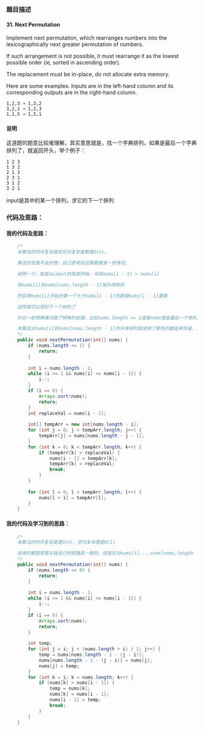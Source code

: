 ### 题目描述

#### 31. Next Permutation

Implement next permutation, which rearranges numbers into the lexicographically next greater permutation of numbers.

If such arrangement is not possible, it must rearrange it as the lowest possible order (ie, sorted in ascending order).

The replacement must be in-place, do not allocate extra memory.

Here are some examples. Inputs are in the left-hand column and its corresponding outputs are in the right-hand column.

    1,2,3 → 1,3,2
    3,2,1 → 1,2,3
    1,1,5 → 1,5,1

#### 说明

这道题的题意比较难理解，其实意思就是，找一个字典排列，如果是最后一个字典排列了，就返回开头，举个例子：

    1 2 3
    1 3 2
    2 1 3
    2 3 1
    3 1 2
    3 2 1

input是其中的某一个排列，求它的下一个排列

### 代码及思路：

#### 我的代码及思路：

```java
    /*
    本算法的时间复杂度和空间复杂度都是O(n)。

    算法的思路不太好想，自己思考的话需要推演一些情况。

    说明一下，就是从input的尾部开始，寻找nums[i - 1] > nums[i]

    将nums[i]到nums[nums.length - 1]按升序排列

    然后用nums[i]开始的第一个大于nums[i - 1]的数跟nums[i - 1]置换

    这样就可以得到下一个排列了

    针对一些特殊情况做了特殊的处理，比如nums.length <= 1或者nums就是最后一个排列

    本算法对nums[i]到nums[nums.length - 1]的升序排列我使用了额外的数组来存储，所以空间复杂度较高。
    */
    public void nextPermutation(int[] nums) {
        if (nums.length <= 1) {
            return;
        }
        
        int i = nums.length - 1;
        while (i >= 1 && nums[i] <= nums[i - 1]) {
            i--;
        }
        if (i == 0) {
            Arrays.sort(nums);
            return;
        }
        int replaceVal = nums[i - 1];
        
        int[] tempArr = new int[nums.length - i];
        for (int j = 0; j < tempArr.length; j++) {
            tempArr[j] = nums[nums.length - j - 1];
        }
        for (int k = 0; k < tempArr.length; k++) {
            if (tempArr[k] > replaceVal) {
                nums[i - 1] = tempArr[k];
                tempArr[k] = replaceVal;
                break;
            }            
        }
        
        for (int l = 0; l < tempArr.length; l++) {
            nums[l + i] = tempArr[l];
        }
    }
```

#### 我的代码及学习到的思路：

```java
    /*
    本算法的时间复杂度是O(n)，空间复杂度是O(1)

    总体的解题思路与我自己的思路是一致的，但是在对nums[i]....nums[nums.length - 1]进行升序排序时，采用了交换排序的思路，不再额外分配数组空间，降低了空间复杂度，值得学习。
    */
    public void nextPermutation(int[] nums) {
        if (nums.length <= 0) {
            return;
        }
        
        int i = nums.length - 1;
        while (i >= 1 && nums[i] <= nums[i - 1]) {
            i--;
        }
        if (i == 0) {
            Arrays.sort(nums);
            return;
        }
        
        int temp;
        for (int j = i; j < (nums.length + i) / 2; j++) {
            temp = nums[nums.length - 1 - (j - i)];
            nums[nums.length - 1 - (j - i)] = nums[j];
            nums[j] = temp;
        }
        for (int k = i; k < nums.length; k++) {
            if (nums[k] > nums[i - 1]) {
                temp = nums[k];
                nums[k] = nums[i - 1];
                nums[i - 1] = temp;
                break;
            }
        }
    }
```
